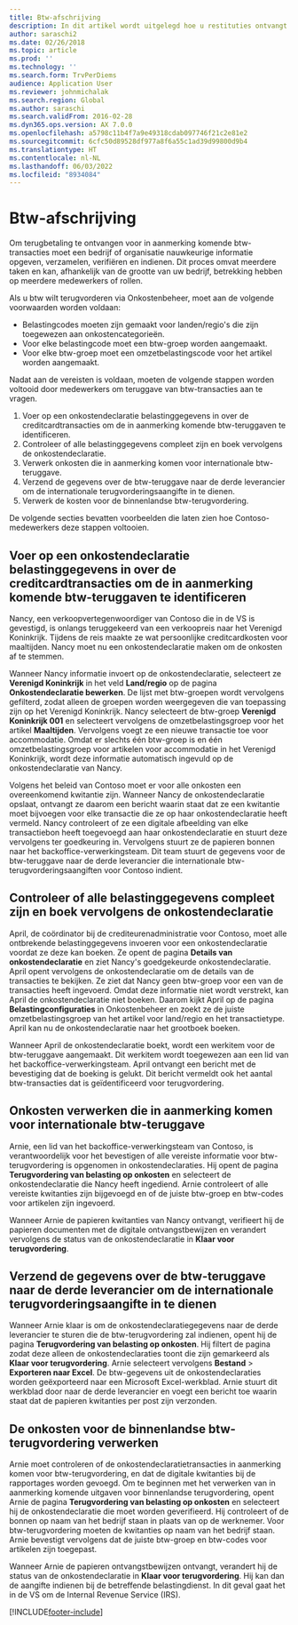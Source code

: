 ```yaml
---
title: Btw-afschrijving
description: In dit artikel wordt uitgelegd hoe u restituties ontvangt voor btw-transacties.
author: saraschi2
ms.date: 02/26/2018
ms.topic: article
ms.prod: ''
ms.technology: ''
ms.search.form: TrvPerDiems
audience: Application User
ms.reviewer: johnmichalak
ms.search.region: Global
ms.author: saraschi
ms.search.validFrom: 2016-02-28
ms.dyn365.ops.version: AX 7.0.0
ms.openlocfilehash: a5798c11b4f7a9e49318cdab097746f21c2e81e2
ms.sourcegitcommit: 6cfc50d89528df977a8f6a55c1ad39d99800d9b4
ms.translationtype: HT
ms.contentlocale: nl-NL
ms.lasthandoff: 06/03/2022
ms.locfileid: "8934084"
---
```

# <a name="vat-recovery"></a>Btw-afschrijving 

Om terugbetaling te ontvangen voor in aanmerking komende btw-transacties moet een bedrijf of organisatie nauwkeurige informatie opgeven, verzamelen, verifiëren en indienen. Dit proces omvat meerdere taken en kan, afhankelijk van de grootte van uw bedrijf, betrekking hebben op meerdere medewerkers of rollen.

Als u btw wilt terugvorderen via Onkostenbeheer, moet aan de volgende voorwaarden worden voldaan:

- Belastingcodes moeten zijn gemaakt voor landen/regio's die zijn toegewezen aan onkostencategorieën.
- Voor elke belastingcode moet een btw-groep worden aangemaakt.
- Voor elke btw-groep moet een omzetbelastingscode voor het artikel worden aangemaakt.

Nadat aan de vereisten is voldaan, moeten de volgende stappen worden voltooid door medewerkers om teruggave van btw-transacties aan te vragen.

1. Voer op een onkostendeclaratie belastinggegevens in over de creditcardtransacties om de in aanmerking komende btw-teruggaven te identificeren.
2. Controleer of alle belastinggegevens compleet zijn en boek vervolgens de onkostendeclaratie.
3. Verwerk onkosten die in aanmerking komen voor internationale btw-teruggave.
4. Verzend de gegevens over de btw-teruggave naar de derde leverancier om de internationale terugvorderingsaangifte in te dienen.
5. Verwerk de kosten voor de binnenlandse btw-terugvordering.

De volgende secties bevatten voorbeelden die laten zien hoe Contoso-medewerkers deze stappen voltooien.

## <a name="on-an-expense-report-enter-tax-information-about-credit-card-transactions-to-identify-eligible-vat-refunds"></a>Voer op een onkostendeclaratie belastinggegevens in over de creditcardtransacties om de in aanmerking komende btw-teruggaven te identificeren

Nancy, een verkoopvertegenwoordiger van Contoso die in de VS is gevestigd, is onlangs teruggekeerd van een verkoopreis naar het Verenigd Koninkrijk. Tijdens de reis maakte ze wat persoonlijke creditcardkosten voor maaltijden. Nancy moet nu een onkostendeclaratie maken om de onkosten af te stemmen.

Wanneer Nancy informatie invoert op de onkostendeclaratie, selecteert ze **Verenigd Koninkrijk** in het veld **Land/regio** op de pagina **Onkostendeclaratie bewerken**. De lijst met btw-groepen wordt vervolgens gefilterd, zodat alleen de groepen worden weergegeven die van toepassing zijn op het Verenigd Koninkrijk. Nancy selecteert de btw-groep **Verenigd Koninkrijk 001** en selecteert vervolgens de omzetbelastingsgroep voor het artikel **Maaltijden**. Vervolgens voegt ze een nieuwe transactie toe voor accommodatie. Omdat er slechts één btw-groep is en één omzetbelastingsgroep voor artikelen voor accommodatie in het Verenigd Koninkrijk, wordt deze informatie automatisch ingevuld op de onkostendeclaratie van Nancy.

Volgens het beleid van Contoso moet er voor alle onkosten een overeenkomend kwitantie zijn. Wanneer Nancy de onkostendeclaratie opslaat, ontvangt ze daarom een bericht waarin staat dat ze een kwitantie moet bijvoegen voor elke transactie die ze op haar onkostendeclaratie heeft vermeld. Nancy controleert of ze een digitale afbeelding van elke transactiebon heeft toegevoegd aan haar onkostendeclaratie en stuurt deze vervolgens ter goedkeuring in. Vervolgens stuurt ze de papieren bonnen naar het backoffice-verwerkingsteam. Dit team stuurt de gegevens voor de btw-teruggave naar de derde leverancier die internationale btw-terugvorderingsaangiften voor Contoso indient.

## <a name="make-sure-that-all-tax-information-is-complete-and-then-post-the-expense-report"></a>Controleer of alle belastinggegevens compleet zijn en boek vervolgens de onkostendeclaratie

April, de coördinator bij de crediteurenadministratie voor Contoso, moet alle ontbrekende belastinggegevens invoeren voor een onkostendeclaratie voordat ze deze kan boeken. Ze opent de pagina **Details van onkostendeclaratie** en ziet Nancy's goedgekeurde onkostendeclaratie. April opent vervolgens de onkostendeclaratie om de details van de transacties te bekijken. Ze ziet dat Nancy geen btw-groep voor een van de transacties heeft ingevoerd. Omdat deze informatie niet wordt verstrekt, kan April de onkostendeclaratie niet boeken. Daarom kijkt April op de pagina **Belastingconfiguraties** in Onkostenbeheer en zoekt ze de juiste omzetbelastingsgroep van het artikel voor land/regio en het transactietype. April kan nu de onkostendeclaratie naar het grootboek boeken.

Wanneer April de onkostendeclaratie boekt, wordt een werkitem voor de btw-teruggave aangemaakt. Dit werkitem wordt toegewezen aan een lid van het backoffice-verwerkingsteam. April ontvangt een bericht met de bevestiging dat de boeking is gelukt. Dit bericht vermeldt ook het aantal btw-transacties dat is geïdentificeerd voor terugvordering.

## <a name="process-expenses-that-are-eligible-for-international-vat-recovery"></a>Onkosten verwerken die in aanmerking komen voor internationale btw-teruggave

Arnie, een lid van het backoffice-verwerkingsteam van Contoso, is verantwoordelijk voor het bevestigen of alle vereiste informatie voor btw-terugvordering is opgenomen in onkostendeclaraties. Hij opent de pagina **Terugvordering van belasting op onkosten** en selecteert de onkostendeclaratie die Nancy heeft ingediend. Arnie controleert of alle vereiste kwitanties zijn bijgevoegd en of de juiste btw-groep en btw-codes voor artikelen zijn ingevoerd.

Wanneer Arnie de papieren kwitanties van Nancy ontvangt, verifieert hij de papieren documenten met de digitale ontvangstbewijzen en verandert vervolgens de status van de onkostendeclaratie in **Klaar voor terugvordering**.

## <a name="send-vat-recovery-data-to-the-third-party-vendor-to-file-international-recovery-returns"></a>Verzend de gegevens over de btw-teruggave naar de derde leverancier om de internationale terugvorderingsaangifte in te dienen

Wanneer Arnie klaar is om de onkostendeclaratiegegevens naar de derde leverancier te sturen die de btw-terugvordering zal indienen, opent hij de pagina **Terugvordering van belasting op onkosten**. Hij filtert de pagina zodat deze alleen de onkostendeclaraties toont die zijn gemarkeerd als **Klaar voor terugvordering**. Arnie selecteert vervolgens **Bestand** &gt; **Exporteren naar Excel**. De btw-gegevens uit de onkostendeclaraties worden geëxporteerd naar een Microsoft Excel-werkblad. Arnie stuurt dit werkblad door naar de derde leverancier en voegt een bericht toe waarin staat dat de papieren kwitanties per post zijn verzonden.

## <a name="process-expenses-for-domestic-vat-recovery"></a>De onkosten voor de binnenlandse btw-terugvordering verwerken

Arnie moet controleren of de onkostendeclaratietransacties in aanmerking komen voor btw-terugvordering, en dat de digitale kwitanties bij de rapportages worden gevoegd. Om te beginnen met het verwerken van in aanmerking komende uitgaven voor binnenlandse terugvordering, opent Arnie de pagina **Terugvordering van belasting op onkosten** en selecteert hij de onkostendeclaratie die moet worden geverifieerd. Hij controleert of de bonnen op naam van het bedrijf staan in plaats van op de werknemer. Voor btw-terugvordering moeten de kwitanties op naam van het bedrijf staan. Arnie bevestigt vervolgens dat de juiste btw-groep en btw-codes voor artikelen zijn toegepast.

Wanneer Arnie de papieren ontvangstbewijzen ontvangt, verandert hij de status van de onkostendeclaratie in **Klaar voor terugvordering**. Hij kan dan de aangifte indienen bij de betreffende belastingdienst. In dit geval gaat het in de VS om de Internal Revenue Service (IRS).


[!INCLUDE[footer-include](../includes/footer-banner.md)]